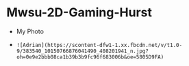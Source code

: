 # Mwsu-2D-Gaming-Hurst
- My Photo
-     ![Adrian](https://scontent-dfw1-1.xx.fbcdn.net/v/t1.0-9/383540_10150766876041490_408201941_n.jpg?oh=0e9e2bbb08ca1b39b3b9fc96f683006b&oe=5805D9FA)
